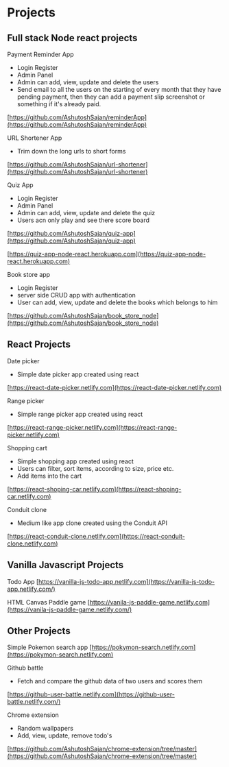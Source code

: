 # Projects

## Full stack Node react projects

Payment Reminder App

- Login Register
- Admin Panel
- Admin can add, view, update and delete the users
- Send email to all the users on the starting of every month that they have pending payment, then they can add a payment slip screenshot or something if it's already paid.

[https://github.com/AshutoshSajan/reminderApp](https://github.com/AshutoshSajan/reminderApp)

URL Shortener App

- Trim down the long urls to short forms

[https://github.com/AshutoshSajan/url-shortener](https://github.com/AshutoshSajan/url-shortener)

Quiz App

- Login Register
- Admin Panel
- Admin can add, view, update and delete the quiz
- Users acn only play and see there score board

[https://github.com/AshutoshSajan/quiz-app](https://github.com/AshutoshSajan/quiz-app)

[https://quiz-app-node-react.herokuapp.com](https://quiz-app-node-react.herokuapp.com)

Book store app

- Login Register
- server side CRUD app with authentication
- User can add, view, update and delete the books which belongs to him

[https://github.com/AshutoshSajan/book_store_node](https://github.com/AshutoshSajan/book_store_node)

## React Projects

Date picker

- Simple date picker app created using react

[https://react-date-picker.netlify.com](https://react-date-picker.netlify.com)

Range picker

- Simple range picker app created using react

[https://react-range-picker.netlify.com](https://react-range-picker.netlify.com)

Shopping cart

- Simple shopping app created using react
- Users can filter, sort items, according to size, price etc.
- Add items into the cart

[https://react-shoping-car.netlify.com](https://react-shoping-car.netlify.com)

Conduit clone

- Medium like app clone created using the Conduit API

[https://react-conduit-clone.netlify.com](https://react-conduit-clone.netlify.com)

## Vanilla Javascript Projects

Todo App
[https://vanilla-js-todo-app.netlify.com](https://vanilla-js-todo-app.netlify.com/)

HTML Canvas Paddle game
[https://vanila-js-paddle-game.netlify.com](https://vanila-js-paddle-game.netlify.com/)

## Other Projects

Simple Pokemon search app
[https://pokymon-search.netlify.com](https://pokymon-search.netlify.com)

Github battle

- Fetch and compare the github data of two users and scores them

[https://github-user-battle.netlify.com](https://github-user-battle.netlify.com/)

Chrome extension

- Random wallpapers
- Add, view, update, remove todo's

[https://github.com/AshutoshSajan/chrome-extension/tree/master](https://github.com/AshutoshSajan/chrome-extension/tree/master)
